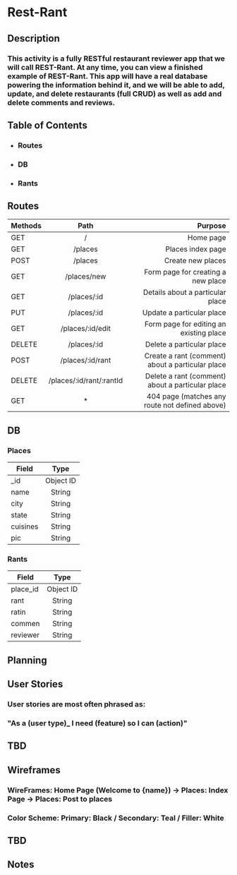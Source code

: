 # Rest-Rant

## Description

### This activity is a fully RESTful restaurant reviewer app that we will call REST-Rant. At any time, you can view a finished example of REST-Rant. This app will have a real database powering the information behind it, and we will be able to add, update, and delete restaurants (full CRUD) as well as add and delete comments and reviews.

## Table of Contents

- ### Routes

- ### DB

- ### Rants


## Routes

| Methods       |        Path               |                      Purpose                               |
| ------------- |:-------------------------:| ----------------------------------------------------------:|
|   GET         |          /                |                      Home page                             |
|   GET         |       /places             |                   Places index page                        |
|   POST        |       /places             |                   Create new places                        |
|   GET	        |   /places/new             |           Form page for creating a new place               |
|   GET	        |   /places/:id             |           Details about a particular place                 |
|   PUT	        |   /places/:id	            |           Update a particular place                        |
|   GET	        |   /places/:id/edit	    |           Form page for editing an existing place          |
|   DELETE	    |   /places/:id	            |               Delete a particular place                    |
|   POST	    |   /places/:id/rant        |           Create a rant (comment) about a particular place |
|   DELETE	    | /places/:id/rant/:rantId  |           Delete a rant (comment) about a particular place |
|    GET	    |             *             |           404 page (matches any route not defined above)   |

## DB

### Places

|   Field       |        Type       |
| ------------- |:-----------------:| 
|     _id       |      Object ID    |                
|     name      |       String      |             
|     city      |       String      |         
|     state     |       String      |          
|   cuisines    |       String      |         
|      pic      |       String	    |          
        

### Rants

|      Field     |        Type       |
| -------------- |:-----------------:| 
|     place_id   |      Object ID    |                
|     rant       |       String      |             
|     ratin      |       String      |         
|     commen     |       String      |          
|    reviewer    |       String      |         


## Planning

## User Stories
### User stories are most often phrased as: 

### "As a ____(user type)_____ I need ____(feature)____ so I can ____(action)____"

## TBD

## Wireframes
### WireFrames: Home Page (Welcome to {name}) -> Places: Index Page -> Places: Post to places

### Color Scheme: Primary: Black / Secondary: Teal / Filler: White 

## TBD

## Notes

